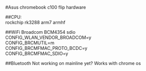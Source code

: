 #Asus chromebook c100 flip hardware


##CPU:   
rockchip rk3288 arm7 armhf  

##WiFi
Broadcom BCM4354 sdio   
CONFIG_WLAN_VENDOR_BROADCOM=y  
CONFIG_BRCMUTIL=m  
CONFIG_BRCMFMAC_PROTO_BCDC=y  
CONFIG_BRCMFMAC_SDIO=y  

##Bluetooth
Not working on mainline yet?
Works with chrome os 




